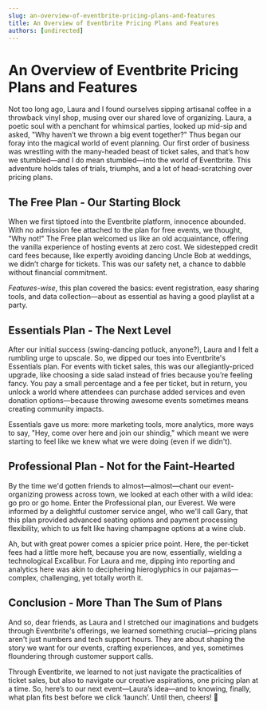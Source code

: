 ```yaml
---
slug: an-overview-of-eventbrite-pricing-plans-and-features
title: An Overview of Eventbrite Pricing Plans and Features
authors: [undirected]
---
```


# An Overview of Eventbrite Pricing Plans and Features

Not too long ago, Laura and I found ourselves sipping artisanal coffee in a throwback vinyl shop, musing over our shared love of organizing. Laura, a poetic soul with a penchant for whimsical parties, looked up mid-sip and asked, "Why haven’t we thrown a big event together?" Thus began our foray into the magical world of event planning. Our first order of business was wrestling with the many-headed beast of ticket sales, and that’s how we stumbled—and I do mean stumbled—into the world of Eventbrite. This adventure holds tales of trials, triumphs, and a lot of head-scratching over pricing plans.

## The Free Plan - Our Starting Block

When we first tiptoed into the Eventbrite platform, innocence abounded. With no admission fee attached to the plan for free events, we thought, "Why not!" The Free plan welcomed us like an old acquaintance, offering the vanilla experience of hosting events at zero cost. We sidestepped credit card fees because, like expertly avoiding dancing Uncle Bob at weddings, we didn’t charge for tickets. This was our safety net, a chance to dabble without financial commitment.

*Features-wise*, this plan covered the basics: event registration, easy sharing tools, and data collection—about as essential as having a good playlist at a party.

## Essentials Plan - The Next Level

After our initial success (swing-dancing potluck, anyone?), Laura and I felt a rumbling urge to upscale. So, we dipped our toes into Eventbrite's Essentials plan. For events with ticket sales, this was our allegiantly-priced upgrade, like choosing a side salad instead of fries because you’re feeling fancy. You pay a small percentage and a fee per ticket, but in return, you unlock a world where attendees can purchase added services and even donation options—because throwing awesome events sometimes means creating community impacts.

Essentials gave us more: more marketing tools, more analytics, more ways to say, "Hey, come over here and join our shindig," which meant we were starting to feel like we knew what we were doing (even if we didn't).

## Professional Plan - Not for the Faint-Hearted

By the time we'd gotten friends to almost—almost—chant our event-organizing prowess across town, we looked at each other with a wild idea: go pro or go home. Enter the Professional plan, our Everest. We were informed by a delightful customer service angel, who we'll call Gary, that this plan provided advanced seating options and payment processing flexibility, which to us felt like having champagne options at a wine club.

Ah, but with great power comes a spicier price point. Here, the per-ticket fees had a little more heft, because you are now, essentially, wielding a technological Excalibur. For Laura and me, dipping into reporting and analytics here was akin to deciphering hieroglyphics in our pajamas—complex, challenging, yet totally worth it.

## Conclusion - More Than The Sum of Plans

And so, dear friends, as Laura and I stretched our imaginations and budgets through Eventbrite's offerings, we learned something crucial—pricing plans aren't just numbers and tech support hours. They are about shaping the story we want for our events, crafting experiences, and yes, sometimes floundering through customer support calls.

Through Eventbrite, we learned to not just navigate the practicalities of ticket sales, but also to navigate our creative aspirations, one pricing plan at a time. So, here’s to our next event—Laura’s idea—and to knowing, finally, what plan fits best before we click ‘launch’. Until then, cheers! 🍹